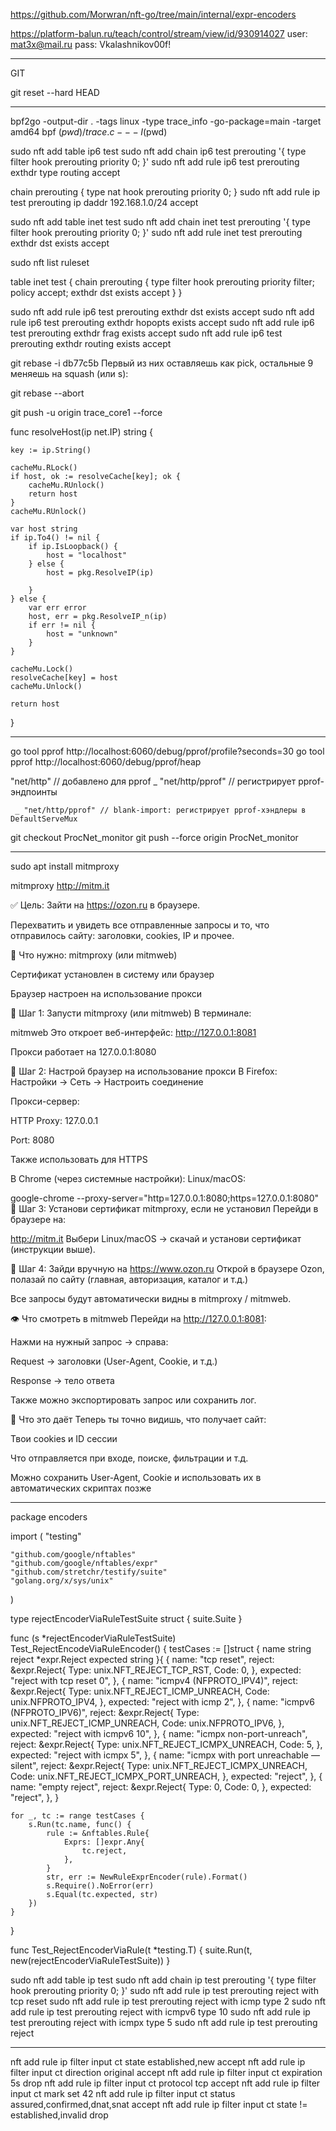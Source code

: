 https://github.com/Morwran/nft-go/tree/main/internal/expr-encoders



https://platform-balun.ru/teach/control/stream/view/id/930914027
user: mat3x@mail.ru
pass: Vkalashnikov00f!

__________________________________________________
GIT

git reset --hard HEAD
____________________________________________________



bpf2go -output-dir . -tags linux -type trace_info -go-package=main -target amd64 bpf $(pwd)/trace.c -- -I$(pwd)



sudo nft add table ip6 test
sudo nft add chain ip6 test prerouting '{ type filter hook prerouting priority 0; }'
sudo nft add rule ip6 test prerouting exthdr type routing accept

chain prerouting {
    type nat hook prerouting priority 0;
}
sudo nft add rule ip test prerouting ip daddr 192.168.1.0/24 accept




sudo nft add table inet test
sudo nft add chain inet test prerouting '{ type filter hook prerouting priority 0; }'
sudo nft add rule inet test prerouting exthdr dst exists accept


sudo nft list ruleset

table inet test {
        chain prerouting {
                type filter hook prerouting priority filter; policy accept;
                exthdr dst exists accept
        }
}


sudo nft add rule ip6 test prerouting exthdr dst exists accept
sudo nft add rule ip6 test prerouting exthdr hopopts exists accept
sudo nft add rule ip6 test prerouting exthdr frag exists accept
sudo nft add rule ip6 test prerouting exthdr routing exists accept



git rebase -i db77c5b 
Первый из них оставляешь как pick, остальные 9 меняешь на squash (или s):

git rebase --abort


git push -u origin trace_core1 --force


func resolveHost(ip net.IP) string {

	key := ip.String()

	cacheMu.RLock()
	if host, ok := resolveCache[key]; ok {
		cacheMu.RUnlock()
		return host
	}
	cacheMu.RUnlock()

	var host string
	if ip.To4() != nil {
		if ip.IsLoopback() {
			host = "localhost"
		} else {
			host = pkg.ResolveIP(ip)

		}
	} else {
		var err error
		host, err = pkg.ResolveIP_n(ip)
		if err != nil {
			host = "unknown"
		}
	}

	cacheMu.Lock()
	resolveCache[key] = host
	cacheMu.Unlock()

	return host
}







_______________________________________________________________________________________________


go tool pprof http://localhost:6060/debug/pprof/profile?seconds=30
go tool pprof http://localhost:6060/debug/pprof/heap



"net/http"      // добавлено для pprof
	_ "net/http/pprof" // регистрирует pprof-эндпоинты

     _ "net/http/pprof" // blank-import: регистрирует pprof-хэндлеры в DefaultServeMux



git checkout ProcNet_monitor
git push --force origin ProcNet_monitor


______________________________________________________________________________________________

sudo apt install mitmproxy

mitmproxy
http://mitm.it




✅ Цель:
Зайти на https://ozon.ru в браузере.

Перехватить и увидеть все отправленные запросы и то, что отправилось сайту: заголовки, cookies, IP и прочее.

🧰 Что нужно:
mitmproxy (или mitmweb)

Сертификат установлен в систему или браузер

Браузер настроен на использование прокси

🔧 Шаг 1: Запусти mitmproxy (или mitmweb)
В терминале:

mitmweb
Это откроет веб-интерфейс: http://127.0.0.1:8081

Прокси работает на 127.0.0.1:8080

🔧 Шаг 2: Настрой браузер на использование прокси
В Firefox:
Настройки → Сеть → Настроить соединение

Прокси-сервер:

HTTP Proxy: 127.0.0.1

Port: 8080

Также использовать для HTTPS

В Chrome (через системные настройки):
Linux/macOS:

google-chrome --proxy-server="http=127.0.0.1:8080;https=127.0.0.1:8080"
🔧 Шаг 3: Установи сертификат mitmproxy, если не установил
Перейди в браузере на:

http://mitm.it
Выбери Linux/macOS → скачай и установи сертификат (инструкции выше).

🔎 Шаг 4: Зайди вручную на https://www.ozon.ru
Открой в браузере Ozon, полазай по сайту (главная, авторизация, каталог и т.д.)

Все запросы будут автоматически видны в mitmproxy / mitmweb.

👁 Что смотреть в mitmweb
Перейди на http://127.0.0.1:8081:

Нажми на нужный запрос → справа:

Request → заголовки (User-Agent, Cookie, и т.д.)

Response → тело ответа

Также можно экспортировать запрос или сохранить лог.

🧠 Что это даёт
Теперь ты точно видишь, что получает сайт:

Твои cookies и ID сессии

Что отправляется при входе, поиске, фильтрации и т.д.

Можно сохранить User-Agent, Cookie и использовать их в автоматических скриптах позже
________________________________________________________________________________

package encoders

import (
	"testing"

	"github.com/google/nftables"
	"github.com/google/nftables/expr"
	"github.com/stretchr/testify/suite"
	"golang.org/x/sys/unix"
)

type rejectEncoderViaRuleTestSuite struct {
	suite.Suite
}

func (s *rejectEncoderViaRuleTestSuite) Test_RejectEncodeViaRuleEncoder() {
	testCases := []struct {
		name     string
		reject   *expr.Reject
		expected string
	}{
		{
			name: "tcp reset",
			reject: &expr.Reject{
				Type: unix.NFT_REJECT_TCP_RST,
				Code: 0,
			},
			expected: "reject with tcp reset 0",
		},
		{
			name: "icmpv4 (NFPROTO_IPV4)",
			reject: &expr.Reject{
				Type: unix.NFT_REJECT_ICMP_UNREACH,
				Code: unix.NFPROTO_IPV4,
			},
			expected: "reject with icmp 2",
		},
		{
			name: "icmpv6 (NFPROTO_IPV6)",
			reject: &expr.Reject{
				Type: unix.NFT_REJECT_ICMP_UNREACH,
				Code: unix.NFPROTO_IPV6,
			},
			expected: "reject with icmpv6 10",
		},
		{
			name: "icmpx non-port-unreach",
			reject: &expr.Reject{
				Type: unix.NFT_REJECT_ICMPX_UNREACH,
				Code: 5,
			},
			expected: "reject with icmpx 5",
		},
		{
			name: "icmpx with port unreachable — silent",
			reject: &expr.Reject{
				Type: unix.NFT_REJECT_ICMPX_UNREACH,
				Code: unix.NFT_REJECT_ICMPX_PORT_UNREACH,
			},
			expected: "reject",
		},
		{
			name: "empty reject",
			reject: &expr.Reject{
				Type: 0,
				Code: 0,
			},
			expected: "reject",
		},
	}

	for _, tc := range testCases {
		s.Run(tc.name, func() {
			rule := &nftables.Rule{
				Exprs: []expr.Any{
					tc.reject,
				},
			}
			str, err := NewRuleExprEncoder(rule).Format()
			s.Require().NoError(err)
			s.Equal(tc.expected, str)
		})
	}
}

func Test_RejectEncoderViaRule(t *testing.T) {
	suite.Run(t, new(rejectEncoderViaRuleTestSuite))
}



sudo nft add table ip test
sudo nft add chain ip test prerouting '{ type filter hook prerouting priority 0; }'
sudo nft add rule ip test prerouting reject with tcp reset
sudo nft add rule ip test prerouting reject with icmp type 2
sudo nft add rule ip test prerouting reject with icmpv6 type 10
sudo nft add rule ip test prerouting reject with icmpx type 5
sudo nft add rule ip test prerouting reject

________________________________________________________________________________________

nft add rule ip filter input ct state established,new accept
nft add rule ip filter input ct direction original accept
nft add rule ip filter input ct expiration 5s drop
nft add rule ip filter input ct protocol tcp accept
nft add rule ip filter input ct mark set 42
nft add rule ip filter input ct status assured,confirmed,dnat,snat accept
nft add rule ip filter input ct state != established,invalid drop












